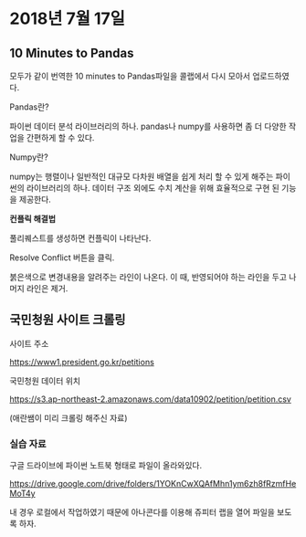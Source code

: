 # 2018년 7월 17일

## 10 Minutes to Pandas

모두가 같이 번역한 10 minutes to Pandas파일을 콜랩에서 다시 모아서 업로드하였다.



Pandas란?

파이썬 데이터 분석 라이브러리의 하나. pandas나 numpy를 사용하면 좀 더 다양한 작업을 간편하게 할 수 있다. 



Numpy란?

numpy는 행렬이나 일반적인 대규모 다차원 배열을 쉽게 처리 할 수 있게 해주는 파이썬의 라이브러리의 하나. 데이터 구조 외에도 수치 계산을 위해 효율적으로 구현 된 기능을 제공한다. 



**컨플릭 해결법**

풀리퀘스트를 생성하면 컨플릭이 나타난다.

Resolve Conflict 버튼을 클릭.

붉은색으로 변경내용을 알려주는 라인이 나온다. 이 때, 반영되어야 하는 라인을 두고 나머지 라인은 제거. 



## 국민청원 사이트 크롤링

사이트 주소

https://www1.president.go.kr/petitions



국민청원 데이터 위치

https://s3.ap-northeast-2.amazonaws.com/data10902/petition/petition.csv

(애란쌤이 미리 크롤링 해주신 자료)



### 실습 자료

구글 드라이브에 파이썬 노트북 형태로 파일이 올라와있다. 

https://drive.google.com/drive/folders/1YOKnCwXQAfMhn1ym6zh8fRzmfHeMoT4y



내 경우 로컬에서 작업하였기 때문에 아나콘다를 이용해 쥬피터 랩을 열어 파일을 보도록 하자. 